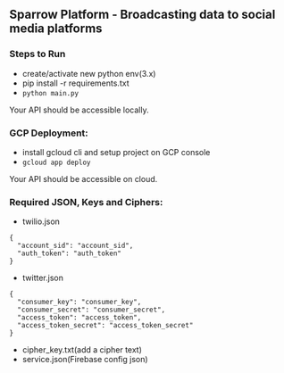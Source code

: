 ## Sparrow Platform - Broadcasting data to social media platforms


### Steps to Run
* create/activate new python env(3.x)
* pip install -r requirements.txt
* `python main.py`

Your API should be accessible locally.

### GCP Deployment:
* install gcloud cli and setup project on GCP console
* `gcloud app deploy`

Your API should be accessible on cloud.

### Required JSON, Keys and Ciphers:

* twilio.json
```
{
  "account_sid": "account_sid",
  "auth_token": "auth_token"
}
```
* twitter.json
```
{
  "consumer_key": "consumer_key",
  "consumer_secret": "consumer_secret",
  "access_token": "access_token",
  "access_token_secret": "access_token_secret"
}
```
* cipher_key.txt(add a cipher text)
* service.json(Firebase config json)

